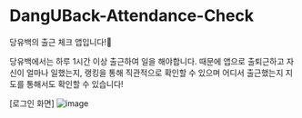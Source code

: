 # DangUBack-Attendance-Check
당유백의 출근 체크 앱입니다!🤔

당유백에서는 하루 1시간 이상 출근하여 일을 해야합니다.
때문에 앱으로 출퇴근하고 자신이 얼마나 일했는지, 랭킹을 통해 직관적으로 확인할 수 있으며
어디서 출근했는지 지도를 통해서도 확인할 수 있습니다!

[로그인 화면]
![image](https://user-images.githubusercontent.com/90879448/175761671-b3366966-d534-452e-b4cc-f6de241d6e6b.png)

